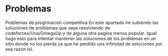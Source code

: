 # Problemas
Problemas de progrmacion competitiva
En este apartado ire subiendo las soluciones de problemas que vaya resolviendo de codeforces/Uva/OmegaUp y de alguna otra pagina menos popular. Igual hago esto para intentar mantener las soluciones de los problemas en un sitio donde no los pierda ya que he perdido una infinidad de soluciones por esa razon lol.
